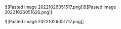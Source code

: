 ![[Pasted image 20221026051517.png]]![[Pasted image 20221026051626.png]]

![[Pasted image 20221026051717.png]]